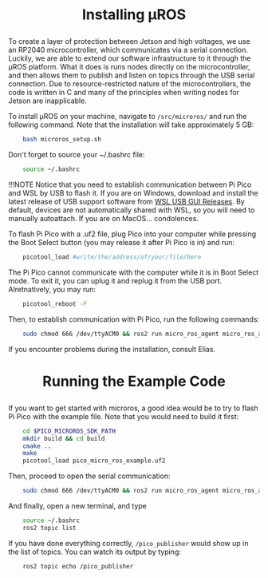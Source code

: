 # <p style="text-align: center;"> Installing µROS </p>

To create a layer of protection between Jetson and high voltages, we use an RP2040 microcontroller, which communicates via a serial connection. Luckily, we are able to extend our software infrastructure to it through the µROS platform. What it does is runs nodes directly on the microcontroller, and then allows them to publish and listen on topics through the USB serial connection. Due to resource-restricted nature of the microcontrollers, the code is written in C and many of the principles when writing nodes for Jetson are inapplicable.

To install µROS on your machine, navigate to `/src/microros/` and run the following command. Note that the installation will take approximately 5 GB:

```sh
	bash microros_setup.sh
```

Don't forget to source your ~/.bashrc file:

```sh
	source ~/.bashrc
```

!!!NOTE
	Notice that you need to establish communication between Pi Pico and WSL by USB to flash it. If you are on Windows, download and install the latest release of USB support software from <a href="https://gitlab.com/alelec/wsl-usb-gui/-/releases/">WSL USB GUI Releases</a>. By default, devices are not automatically shared with WSL, so you will need to manually autoattach. If you are on MacOS... condolences.


To flash Pi Pico with a .uf2 file, plug Pico into your computer while pressing the Boot Select button (you may release it after Pi Pico is in) and run:
```sh
	picotool_load #write/the/address/of/your/file/here
```

The Pi Pico cannot communicate with the computer while it is in Boot Select mode. To exit it, you can uplug it and replug it from the USB port. Alretnatively, you may run:
```sh
	picotool_reboot -F
```

Then, to establish communication with Pi Pico, run the following commands:

```sh
	sudo chmod 666 /dev/ttyACM0 && ros2 run micro_ros_agent micro_ros_agent serial --dev /dev/ttyACM0 -b 115200
```

If you encounter problems during the installation, consult Elias.


# <p style="text-align: center;"> Running the Example Code </p>

If you want to get started with microros, a good idea would be to try to flash Pi Pico with the example file. Note that you would need to build it first:
```sh
	cd $PICO_MICROROS_SDK_PATH
	mkdir build && cd build
	cmake ..
	make
	picotool_load pico_micro_ros_example.uf2
```


Then, proceed to open the serial communication:
```sh
	sudo chmod 666 /dev/ttyACM0 && ros2 run micro_ros_agent micro_ros_agent serial --dev /dev/ttyACM0 -b 115200
```

And finally, open a new terminal, and type
```sh
	source ~/.bashrc
	ros2 topic list
```

If you have done everything correctly, `/pico_publisher` would show up in the list of topics. You can watch its output by typing:

```sh
	ros2 topic echo /pico_publisher
```

